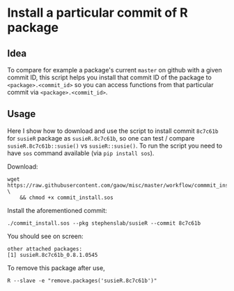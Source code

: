 # Install a particular commit of R package

## Idea

To compare for example a package's current `master` on github with a given commit ID, this script helps you install that commit ID of the package to `<package>.<commit_id>` so you can access functions from that particular commit via `<package>.<commit_id>`.

## Usage

Here I show how to download and use the script to install commit `8c7c61b` for `susieR` package as `susieR.8c7c61b`, so one can test / compare `susieR.8c7c61b::susie()` vs `susieR::susie()`. To run the script you need to have `sos` command available (via `pip install sos`).

Download:

```
wget https://raw.githubusercontent.com/gaow/misc/master/workflow/commmit_install/commit_install.sos \
	&& chmod +x commit_install.sos
```

Install the aforementioned commit:

```
./commit_install.sos --pkg stephenslab/susieR --commit 8c7c61b 
```

You should see on screen:

```
other attached packages:
[1] susieR.8c7c61b_0.8.1.0545
```

To remove this package after use,

```
R --slave -e "remove.packages('susieR.8c7c61b')"
```

